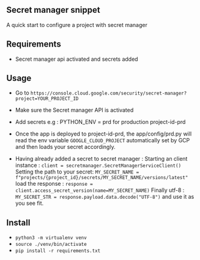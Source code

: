 ## Secret manager snippet

A quick start to configure a project with secret manager

## Requirements
- Secret manager api activated and secrets added


## Usage

- Go to `https://console.cloud.google.com/security/secret-manager?project=YOUR_PROJECT_ID`
- Make sure the Secret manager API is activated
- Add secrets e.g : PYTHON_ENV = prd for production project-id-prd
- Once the app is deployed to project-id-prd, the app/config/prd.py will read 
the env variable `GOOGLE_CLOUD_PROJECT` automatically set by GCP and then
loads your secret accordingly.

- Having already added a secret to secret manager :
     Starting an client instance :
         `client = secretmanager.SecretManagerServiceClient()`
     Setting the path to your secret: 
         `MY_SECRET_NAME = f"projects/{project_id}/secrets/MY_SECRET_NAME/versions/latest"`
     load the response : 
         `response = client.access_secret_version(name=MY_SECRET_NAME)`
     Finally utf-8 : 
         `MY_SECRET_STR = response.payload.data.decode("UTF-8")` and use it as you see fit.

## Install
- `python3 -m virtualenv venv`
- `source ./venv/bin/activate`
- `pip install -r requirements.txt`
